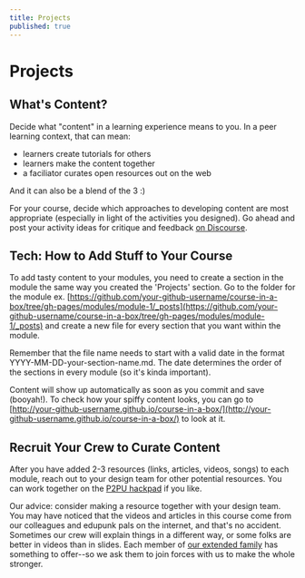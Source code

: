 ```yaml
---
title: Projects
published: true
---
```


# Projects

## What's Content?

Decide what "content" in a learning experience means to you. In a peer learning context, that can mean:

- learners create tutorials for others
- learners make the content together
- a faciliator curates open resources out on the web

And it can also be a blend of the 3 :)

For your course, decide which approaches to developing content are most appropriate (especially in light of the activities you designed). Go ahead and post your activity ideas for critique and feedback [on Discourse](http://community.p2pu.org/t/course-in-a-box-what-on-earth-is-content/1226). 

## Tech: How to Add Stuff to Your Course
To add tasty content to your modules, you need to create a section in the module the same way you created the 'Projects' section. Go to the folder for the module ex. [https://github.com/your-github-username/course-in-a-box/tree/gh-pages/modules/module-1/_posts](https://github.com/your-github-username/course-in-a-box/tree/gh-pages/modules/module-1/_posts) and create a new file for every section that you want within the module.

Remember that the file name needs to start with a valid date in the format YYYY-MM-DD-your-section-name.md. The date determines the order of the sections in every module (so it's kinda important). 

Content will show up automatically as soon as you commit and save (booyah!). To check how your spiffy content looks, you can go to [http://your-github-username.github.io/course-in-a-box/](http://your-github-username.github.io/course-in-a-box/) to look at it.

## Recruit Your Crew to Curate Content

After you have added 2-3 resources (links, articles, videos, songs) to each module, reach out to your design team for other potential resources. You can work together on the [P2PU hackpad](https://p2pu.hackpad.com/) if you like. 

Our advice: consider making a resource together with your design team. You may have noticed that the videos and articles in this course come from our colleagues and edupunk pals on the internet, and that's no accident. Sometimes our crew will explain things in a different way, or some folks are better in videos than in slides. Each member of [our extended family](https://p2pu.org/en/about/people/) has something to offer--so we ask them to join forces with us to make the whole stronger.

